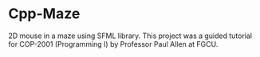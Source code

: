 # Cpp-Maze

2D mouse in a maze using SFML library. This project was a guided tutorial for COP-2001 (Programming I) by Professor Paul Allen at FGCU.


